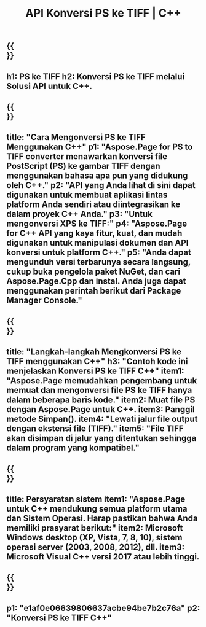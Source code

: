 ﻿---
translation: true
template: /_templates/_conversion-child-cpp.md
title: API Konversi PS ke TIFF | C++
url: /cpp/conversion/ps-to-tiff/
description: Konversi PS ke TIFF disediakan oleh Aspose.Page untuk solusi C++ API. Bekerja di C++ Runtime Environment untuk Windows 32 bit, Windows 64 bit, dan Linux 64 bit.
informat: PS
outformat: TIFF
otherformats: XPS EPS
---

{{<section banner>}}
---
h1: PS ke TIFF
h2: Konversi PS ke TIFF melalui Solusi API untuk C++.
---

{{<section overview>}}
---
title: "Cara Mengonversi PS ke TIFF Menggunakan C++"
p1: "Aspose.Page for PS to TIFF converter menawarkan konversi file PostScript (PS) ke gambar TIFF dengan menggunakan bahasa apa pun yang didukung oleh C++."
p2: "API yang Anda lihat di sini dapat digunakan untuk membuat aplikasi lintas platform Anda sendiri atau diintegrasikan ke dalam proyek C++ Anda."
p3: "Untuk mengonversi XPS ke TIFF:"
p4: "Aspose.Page for C++ API yang kaya fitur, kuat, dan mudah digunakan untuk manipulasi dokumen dan API konversi untuk platform C++."
p5: "Anda dapat mengunduh versi terbarunya secara langsung, cukup buka pengelola paket NuGet, dan cari Aspose.Page.Cpp dan instal. Anda juga dapat menggunakan perintah berikut dari Package Manager Console."
---

{{<section feature1>}}
---
title: "Langkah-langkah Mengkonversi PS ke TIFF menggunakan C++"
h3: "Contoh kode ini menjelaskan Konversi PS ke TIFF C++"
item1: "Aspose.Page memudahkan pengembang untuk memuat dan mengonversi file PS ke TIFF hanya dalam beberapa baris kode."
item2: Muat file PS dengan Aspose.Page untuk C++.
item3: Panggil metode Simpan().
item4: "Lewati jalur file output dengan ekstensi file (TIFF)."
item5: "File TIFF akan disimpan di jalur yang ditentukan sehingga dalam program yang kompatibel."
---

{{<section feature2>}}
---
title: Persyaratan sistem
item1: "Aspose.Page untuk C++ mendukung semua platform utama dan Sistem Operasi. Harap pastikan bahwa Anda memiliki prasyarat berikut:"
item2: Microsoft Windows desktop (XP, Vista, 7, 8, 10), sistem operasi server (2003, 2008, 2012), dll.
item3: Microsoft Visual C++ versi 2017 atau lebih tinggi.
---

{{<section gist>}}
---
p1: "e1af0e06639806637acbe94be7b2c76a"
p2: "Konversi PS ke TIFF C++"
---
